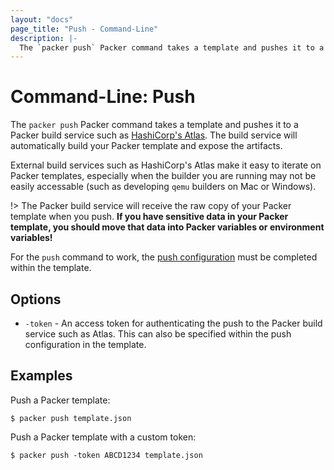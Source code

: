 ```yaml
---
layout: "docs"
page_title: "Push - Command-Line"
description: |-
  The `packer push` Packer command takes a template and pushes it to a build service that will automatically build this Packer template.
---
```


# Command-Line: Push

The `packer push` Packer command takes a template and pushes it to a Packer
build service such as [HashiCorp's Atlas](https://atlas.hashicorp.com). The
build service will automatically build your Packer template and expose the
artifacts.

External build services such as HashiCorp's Atlas make it easy to iterate on
Packer templates, especially when the builder you are running may not be easily
accessable (such as developing `qemu` builders on Mac or Windows).

!> The Packer build service will receive the raw copy of your Packer template
when you push. **If you have sensitive data in your Packer template, you should
move that data into Packer variables or environment variables!**

For the `push` command to work, the [push configuration](/docs/templates/push.html)
must be completed within the template.

## Options

* `-token` - An access token for authenticating the push to the Packer build
  service such as Atlas. This can also be specified within the push
  configuration in the template.

## Examples

Push a Packer template:

```shell
$ packer push template.json
```

Push a Packer template with a custom token:

```shell
$ packer push -token ABCD1234 template.json
```
